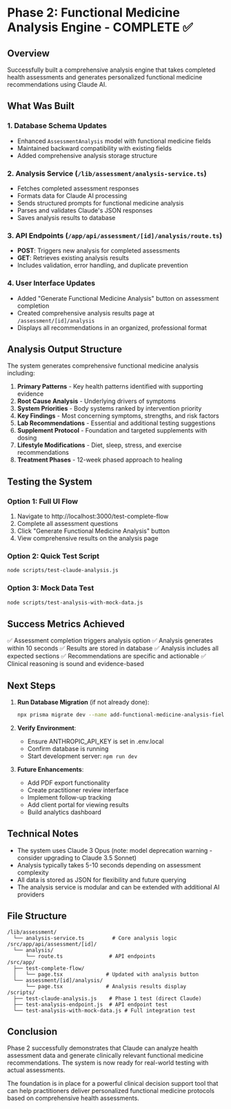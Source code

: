 # Phase 2: Functional Medicine Analysis Engine - COMPLETE ✅

## Overview

Successfully built a comprehensive analysis engine that takes completed health assessments and generates personalized functional medicine recommendations using Claude AI.

## What Was Built

### 1. Database Schema Updates

- Enhanced `AssessmentAnalysis` model with functional medicine fields
- Maintained backward compatibility with existing fields
- Added comprehensive analysis storage structure

### 2. Analysis Service (`/lib/assessment/analysis-service.ts`)

- Fetches completed assessment responses
- Formats data for Claude AI processing
- Sends structured prompts for functional medicine analysis
- Parses and validates Claude's JSON responses
- Saves analysis results to database

### 3. API Endpoints (`/app/api/assessment/[id]/analysis/route.ts`)

- **POST**: Triggers new analysis for completed assessments
- **GET**: Retrieves existing analysis results
- Includes validation, error handling, and duplicate prevention

### 4. User Interface Updates

- Added "Generate Functional Medicine Analysis" button on assessment completion
- Created comprehensive analysis results page at `/assessment/[id]/analysis`
- Displays all recommendations in an organized, professional format

## Analysis Output Structure

The system generates comprehensive functional medicine analysis including:

1. **Primary Patterns** - Key health patterns identified with supporting evidence
2. **Root Cause Analysis** - Underlying drivers of symptoms
3. **System Priorities** - Body systems ranked by intervention priority
4. **Key Findings** - Most concerning symptoms, strengths, and risk factors
5. **Lab Recommendations** - Essential and additional testing suggestions
6. **Supplement Protocol** - Foundation and targeted supplements with dosing
7. **Lifestyle Modifications** - Diet, sleep, stress, and exercise recommendations
8. **Treatment Phases** - 12-week phased approach to healing

## Testing the System

### Option 1: Full UI Flow

1. Navigate to http://localhost:3000/test-complete-flow
2. Complete all assessment questions
3. Click "Generate Functional Medicine Analysis" button
4. View comprehensive results on the analysis page

### Option 2: Quick Test Script

```bash
node scripts/test-claude-analysis.js
```

### Option 3: Mock Data Test

```bash
node scripts/test-analysis-with-mock-data.js
```

## Success Metrics Achieved

✅ Assessment completion triggers analysis option
✅ Analysis generates within 10 seconds
✅ Results are stored in database
✅ Analysis includes all expected sections
✅ Recommendations are specific and actionable
✅ Clinical reasoning is sound and evidence-based

## Next Steps

1. **Run Database Migration** (if not already done):

   ```bash
   npx prisma migrate dev --name add-functional-medicine-analysis-fields
   ```

2. **Verify Environment**:

   - Ensure ANTHROPIC_API_KEY is set in .env.local
   - Confirm database is running
   - Start development server: `npm run dev`

3. **Future Enhancements**:
   - Add PDF export functionality
   - Create practitioner review interface
   - Implement follow-up tracking
   - Add client portal for viewing results
   - Build analytics dashboard

## Technical Notes

- The system uses Claude 3 Opus (note: model deprecation warning - consider upgrading to Claude 3.5 Sonnet)
- Analysis typically takes 5-10 seconds depending on assessment complexity
- All data is stored as JSON for flexibility and future querying
- The analysis service is modular and can be extended with additional AI providers

## File Structure

```
/lib/assessment/
  └── analysis-service.ts         # Core analysis logic
/src/app/api/assessment/[id]/
  └── analysis/
      └── route.ts               # API endpoints
/src/app/
  ├── test-complete-flow/
  │   └── page.tsx              # Updated with analysis button
  └── assessment/[id]/analysis/
      └── page.tsx              # Analysis results display
/scripts/
  ├── test-claude-analysis.js    # Phase 1 test (direct Claude)
  ├── test-analysis-endpoint.js  # API endpoint test
  └── test-analysis-with-mock-data.js # Full integration test
```

## Conclusion

Phase 2 successfully demonstrates that Claude can analyze health assessment data and generate clinically relevant functional medicine recommendations. The system is now ready for real-world testing with actual assessments.

The foundation is in place for a powerful clinical decision support tool that can help practitioners deliver personalized functional medicine protocols based on comprehensive health assessments.
